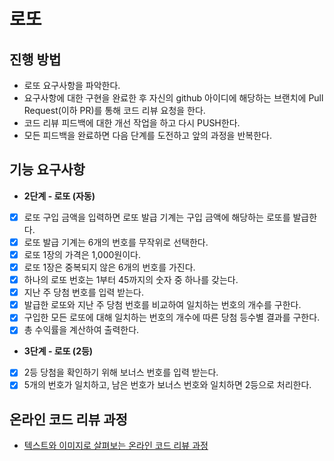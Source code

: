 # 로또
## 진행 방법
* 로또 요구사항을 파악한다.
* 요구사항에 대한 구현을 완료한 후 자신의 github 아이디에 해당하는 브랜치에 Pull Request(이하 PR)를 통해 코드 리뷰 요청을 한다.
* 코드 리뷰 피드백에 대한 개선 작업을 하고 다시 PUSH한다.
* 모든 피드백을 완료하면 다음 단계를 도전하고 앞의 과정을 반복한다.

## 기능 요구사항
- **2단계 - 로또 (자동)**
* [x] 로또 구입 금액을 입력하면 로또 발급 기계는 구입 금액에 해당하는 로또를 발급한다.
* [x] 로또 발급 기계는 6개의 번호를 무작위로 선택한다.
* [x] 로또 1장의 가격은 1,000원이다.
* [x] 로또 1장은 중복되지 않은 6개의 번호를 가진다.
* [x] 하나의 로또 번호는 1부터 45까지의 숫자 중 하나를 갖는다.
* [x] 지난 주 당첨 번호를 입력 받는다.
* [x] 발급한 로또와 지난 주 당첨 번호를 비교하여 일치하는 번호의 개수를 구한다.
* [x] 구입한 모든 로또에 대해 일치하는 번호의 개수에 따른 당첨 등수별 결과를 구한다.
* [x] 총 수익률을 계산하여 출력한다.

- **3단계 - 로또 (2등)**
* [x] 2등 당첨을 확인하기 위해 보너스 번호를 입력 받는다.
* [x] 5개의 번호가 일치하고, 남은 번호가 보너스 번호와 일치하면 2등으로 처리한다.

## 온라인 코드 리뷰 과정
* [텍스트와 이미지로 살펴보는 온라인 코드 리뷰 과정](https://github.com/next-step/nextstep-docs/tree/master/codereview)